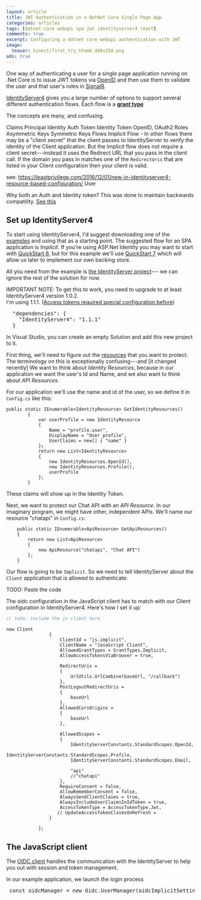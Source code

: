 ```yaml
---
layout: article
title: JWT Authentication in a DotNet Core Single Page App 
categories: articles
tags: [dotnet-core webapi spa jwt identityserver4 react]
comments: true
excerpt: Configuring a dotnet core webapi authentication with JWT
image: 
  teaser: kinect/first_try_thumb_400x250.png
ads: true
---
```


One way of authenticating a user for a single page application running on .Net Core
is to issue JWT tokens via [OpenID](http://openid.net/connect/) and then use them to validate 
the user and that user's roles in [SignalR](https://www.asp.net/signalr).

[IdentityServer4](http://docs.identityserver.io/en/release/) gives you a large number
of options to support several different authentication flows.  Each flow is a 
[**grant type**](http://docs.identityserver.io/en/release/topics/grant_types.html)

The concepts are many, and confusing.  

Claims
Principal
Identity
Auth Token
Identity Token
OpenID, OAuth2
Roles
Asymmetric Keys
Symmetric Keys
Flows
Implicit Flow - In other flows there may be a "client secret" that the client passes to IdentityServer to 
verify the identity of the Client application.  But the Implicit flow does not require a client secret---instead
it uses the Redirect URL that you pass in the client call.  If the domain you pass in matches one of the `RedirectUris`
that are listed in your Client configuration then your client is valid.

see: https://leastprivilege.com/2016/12/01/new-in-identityserver4-resource-based-configuration/
User

Why both an Auth and Identity token?  This was done to maintain backwards compatility.  [See this](http://www.thread-safe.com/2011/11/openid-connect-tale-of-two-tokens.html)


## Set up IdentityServer4

To start using IdentityServer4, I'd suggest downloading one of the 
[examples](https://github.com/IdentityServer/IdentityServer4.Samples) and using that 
as a starting point.  The suggested flow for an SPA application is _Implicit_.  If 
you're using ASP.Net Identity you may want to start with 
[QuickStart 6](https://github.com/IdentityServer/IdentityServer4.Samples/tree/dev/Quickstarts/6_AspNetIdentity),
but for this example we'll use [QuickStart 7](https://github.com/IdentityServer/IdentityServer4.Samples/tree/dev/Quickstarts/7_JavaScriptClient)
which will allow us later to implement our own backing store.

All you need from the example is 
[the IdentityServer project](https://github.com/IdentityServer/IdentityServer4.Samples/tree/dev/Quickstarts/7_JavaScriptClient/src/QuickstartIdentityServer)---
we can ignore the rest of the solution for now.

IMPORTANT NOTE: To get this to work, you need to upgrade to at least IdentityServer4 version 1.0.2.  
I'm using 1.1.1.
([Access tokens required special configuration before](http://stackoverflow.com/questions/41664604/claims-for-identityserver4-user-not-included-in-jwt-and-not-sent-to-web-api))

<pre>
  "dependencies": {
    "IdentityServer4": "1.1.1"
  }
</pre>

In Visual Studio, you can create an empty Solution and add this new project to it.

First thing, we'll need to figure out the [resources](http://docs.identityserver.io/en/release/configuration/resources.html) 
that you want to protect.  The terminology on this is exceptionally confusing---and [it changed recently]
We want to think about _Identity Resources_, because in our application we want the user's Id and Name,
and we also want to think about _API Resources_.  

For our application we'll use the name and id of the user, so we define it in `Config.cs` like this:


    public static IEnumerable<IdentityResource> GetIdentityResources()
            {
                var userProfile = new IdentityResource
                {
                    Name = "profile.user",
                    DisplayName = "User profile",
                    UserClaims = new[] { "name" }
                };
                return new List<IdentityResource>
                {
                    new IdentityResources.OpenId(),
                    new IdentityResources.Profile(),
                    userProfile
                };
            }

These claims will show up in the Identity Token.  

Next, we want to protect our Chat API with an _API Resource_.  In our imaginary program, we might have other, independent
APIs.  We'll name our resource "chatapi" in `Config.cs`:

        public static IEnumerable<ApiResource> GetApiResources()
        {
            return new List<ApiResource>
            {
                new ApiResource("chatapi", "Chat API")
            };
        }

Our flow is going to be `Implicit`.  So we need to tell IdentityServer about the `Client`
application that is allowed to authenticate:

TODO: Paste the code

The oidc configuration in the JavaScript client has to match with our Client configuration
in IdentityServer4.  Here's how I set it up:

```javascript
// todo: include the js client here

```

    new Client
                    {
                        ClientId = "js.implicit",
                        ClientName = "JavaScript Client",
                        AllowedGrantTypes = GrantTypes.Implicit,
                        AllowAccessTokensViaBrowser = true,
    
                        RedirectUris =
                        {
                            UrlUtils.UrlCombine(baseUrl, "/callback")
                        },
                        PostLogoutRedirectUris =
                        {
                            baseUrl
                        },
                        AllowedCorsOrigins =
                        {
                            baseUrl
                        },
    
                        AllowedScopes =
                        {
                            IdentityServerConstants.StandardScopes.OpenId,
                            IdentityServerConstants.StandardScopes.Profile,
                            IdentityServerConstants.StandardScopes.Email,
                            
                            "api"
                            //"chatapi"
                        },
                        RequireConsent = false,
                        AllowRememberConsent = false,                    
                        AlwaysSendClientClaims = true,
                        AlwaysIncludeUserClaimsInIdToken = true,
                        AccessTokenType = AccessTokenType.Jwt,
                       // UpdateAccessTokenClaimsOnRefresh = 
                    }
    
                };

## The JavaScript client

The [OIDC client](https://github.com/IdentityModel/oidc-client-js) handles the communication with the 
IdentityServer to help you out with session and token management.

In our example application, we launch the login process

<pre>
 const oidcManager = new Oidc.UserManager(oidcImplicitSettings);
</pre> 
